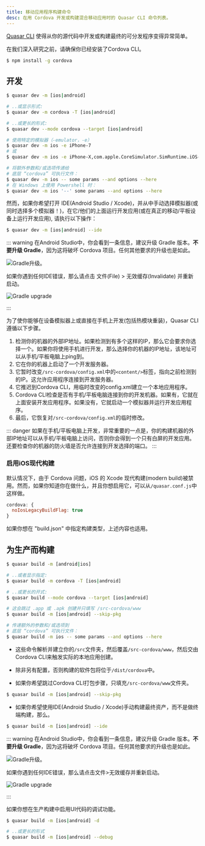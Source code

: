 ```yaml
---
title: 移动应用程序构建命令
desc: 在用 Cordova 开发或构建混合移动应用时的 Quasar CLI 命令列表。
---
```

[Quasar CLI](/quasar-cli/installation) 使得从你的源代码中开发或构建最终的可分发程序变得异常简单。

在我们深入研究之前，请确保你已经安装了Cordova CLI。

```bash
$ npm install -g cordova
```

## 开发
```bash
$ quasar dev -m [ios|android]

# ..或显示形式:
$ quasar dev -m cordova -T [ios|android]

# ..或更长的形式:
$ quasar dev --mode cordova --target [ios|android]

# 使用特定的模拟器（-emulator，-e）
$ quasar dev -m ios -e iPhone-7
# 或
$ quasar dev -m ios -e iPhone-X,com.apple.CoreSimulator.SimRuntime.iOS-12-2

# 将额外参数和/或选项传递给
# 底层 “cordova” 可执行文件：
$ quasar dev -m ios -- some params --and options --here
# 在 Windows 上使用 Powershell 时：
$ quasar dev -m ios '--' some params --and options --here
```

然而，如果你希望打开 IDE(Android Studio / Xcode)，并从中手动选择模拟器(或同时选择多个模拟器！)，在它/他们的上面运行开发应用(或在真正的移动/平板设备上运行开发应用), 请执行以下操作：

```bash
$ quasar dev -m [ios|android] --ide
```

::: warning
在Android Studio中，你会看到一条信息，建议升级 Gradle 版本。**不要升级 Gradle**，因为这将破坏 Cordova 项目。任何其他要求的升级也是如此。

<img src="https://cdn.quasar.dev/img/gradle-upgrade-notice.png" alt="Gradle升级" class="q-my-md fit rounded-borders" style="max-width: 350px">。

如果你遇到任何IDE错误，那么请点击 文件(File) > 无效缓存(Invalidate) 并重新启动。

<img src="https://cdn.quasar.dev/img/gradle-invalidate-cache.png" alt="Gradle upgrade" class="q-mt-md fit rounded-borders" style="max-width: 350px">

:::

为了使你能够在设备模拟器上或直接在手机上开发(包括热模块重装)，Quasar CLI 遵循以下步骤。
1. 检测你的机器的外部IP地址。如果检测到有多个这样的IP，那么它会要求你选择一个。如果你将使用手机进行开发，那么选择你的机器的IP地址，该地址可以从手机/平板电脑上ping到。
2. 它在你的机器上启动了一个开发服务器。
3. 它暂时改变`/src-cordova/config.xml`中的`<content/>`标签，指向之前检测到的IP。这允许应用程序连接到开发服务器。
3. 它推迟到Cordova CLI，用临时改变的config.xml建立一个本地应用程序。
4. Cordova CLI检查是否有手机/平板电脑连接到你的开发机器。如果有，它就在上面安装开发应用程序。如果没有，它就启动一个模拟器并运行开发应用程序。
5. 最后，它恢复对`/src-cordova/config.xml`的临时修改。

::: danger
如果在手机/平板电脑上开发，非常重要的一点是，你的构建机器的外部IP地址可以从手机/平板电脑上访问，否则你会得到一个只有白屏的开发应用。还要检查你的机器的防火墙是否允许连接到开发选择的端口。
:::

### 启用iOS现代构建

默认情况下，由于 Cordova 问题，iOS 的 Xcode 现代构建(modern build)被禁用。然而，如果你知道你在做什么，并且你想启用它，可以从`/quasar.conf.js`中这样做。

```js
cordova: {
  noIosLegacyBuildFlag: true
}
```

如果你想在 "build.json" 中指定构建类型，上述内容也适用。

## 为生产而构建
```bash
$ quasar build -m [android|ios]

# ..或者显示指定:
$ quasar build -m cordova -T [ios|android]

# ..或更长的开式:
$ quasar build --mode cordova --target [ios|android]

# 这会跳过 .app 或 .apk 创建并只填写 /src-cordova/www
$ quasar build -m [ios|android] --skip-pkg

# 传递额外的参数和/或选项到
# 底层 “cordova” 可执行文件：
$ quasar build -m ios -- some params --and options --here
```

* 这些命令解析并建立你的`/src`文件夹，然后覆盖`/src-cordova/www`，然后交由Cordova CLI来触发实际的本地应用创建。

* 除非另有配置，否则构建的软件包将位于`/dist/cordova`中。

* 如果你希望跳过Cordova CLI打包步骤，只填充`/src-cordova/www`文件夹。

```bash
$ quasar build -m [ios|android] --skip-pkg
```

* 如果你希望使用IDE(Android Studio / Xcode)手动构建最终资产，而不是做终端构建，那么。

```bash
$ quasar build -m [ios|android] --ide
```

::: warning
在Android Studio中，你会看到一条信息，建议升级 Gradle 版本。**不要升级 Gradle**，因为这将破坏 Cordova 项目。任何其他要求的升级也是如此。

<img src="https://cdn.quasar.dev/img/gradle-upgrade-notice.png" alt="Gradle升级" class="q-my-md fit rounded-borders" style="max-width: 350px">。

如果你遇到任何IDE错误，那么请点击文件>无效缓存并重新启动。

<img src="https://cdn.quasar.dev/img/gradle-invalidate-cache.png" alt="Gradle upgrade" class="q-mt-md fit rounded-borders" style="max-width: 350px">

:::

如果你想在生产构建中启用UI代码的调试功能。

```bash
$ quasar build -m [ios|android] -d

# ..或更长的形式
$ quasar build -m [ios|android] --debug
```
